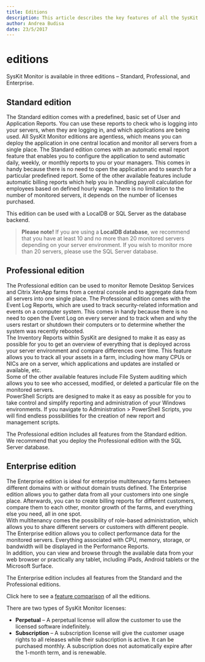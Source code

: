 ```yaml
---
title: Editions
description: This article describes the key features of all the SysKit Monitor editions.
author: Andrea Budisa
date: 23/5/2017
---
```


# editions

SysKit Monitor is available in three editions – Standard, Professional, and Enterprise.

## Standard edition

The Standard edition comes with a predefined, basic set of User and Application Reports. You can use these reports to check who is logging into your servers, when they are logging in, and which applications are being used. All SysKit Monitor editions are agentless, which means you can deploy the application in one central location and monitor all servers from a single place. The Standard edition comes with an automatic email report feature that enables you to configure the application to send automatic daily, weekly, or monthly reports to you or your managers. This comes in handy because there is no need to open the application and to search for a particular predefined report. Some of the other available features include automatic billing reports which help you in handling payroll calculation for employees based on defined hourly wage. There is no limitation to the number of monitored servers, it depends on the number of licenses purchased.

This edition can be used with a LocalDB or SQL Server as the database backend.

> **Please note!** If you are using a **LocalDB database**, we recommend that you have at least 10 and no more than 20 monitored servers depending on your server environment. If you wish to monitor more than 20 servers, please use the SQL Server database.

## Professional edition

The Professional edition can be used to monitor Remote Desktop Services and Citrix XenApp farms from a central console and to aggregate data from all servers into one single place. The Professional edition comes with the Event Log Reports, which are used to track security-related information and events on a computer system. This comes in handy because there is no need to open the Event Log on every server and to track when and why the users restart or shutdown their computers or to determine whether the system was recently rebooted.  
The Inventory Reports within SysKit are designed to make it as easy as possible for you to get an overview of everything that is deployed across your server environment and compare differences over time. This feature allows you to track all your assets in a farm, including how many CPUs or NICs are on a server, which applications and updates are installed or available, etc.  
Some of the other available features include File System auditing which allows you to see who accessed, modified, or deleted a particular file on the monitored servers.  
PowerShell Scripts are designed to make it as easy as possible for you to take control and simplify reporting and administration of your Windows environments. If you navigate to Administration &gt; PowerShell Scripts, you will find endless possibilities for the creation of new report and management scripts.

The Professional edition includes all features from the Standard edition.  
We recommend that you deploy the Professional edition with the SQL Server database.

## Enterprise edition

The Enterprise edition is ideal for enterprise multitenancy farms between different domains with or without domain trusts defined. The Enterprise edition allows you to gather data from all your customers into one single place. Afterwards, you can to create billing reports for different customers, compare them to each other, monitor growth of the farms, and everything else you need, all in one spot.  
With multitenancy comes the possibility of role-based administration, which allows you to share different servers or customers with different people.  
The Enterprise edition allows you to collect performance data for the monitored servers. Everything associated with CPU, memory, storage, or bandwidth will be displayed in the Performance Reports.  
In addition, you can view and browse through the available data from your web browser or practically any tablet, including iPads, Android tablets or the Microsoft Surface.

The Enterprise edition includes all features from the Standard and the Professional editions.

Click here to see a [feature comparison](https://www.syskit.com/products/monitor/pricing/features-by-edition) of all the editions.

There are two types of SysKit Monitor licenses:

* **Perpetual** – A perpetual license will allow the customer to use the licensed software indefinitely.
* **Subscription** – A subscription license will give the customer usage rights to all releases while their subscription is active. It can be purchased monthly. A subscription does not automatically expire after the 1-month term, and is renewable.

